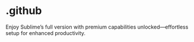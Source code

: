 # .github
Enjoy Sublime’s full version with premium capabilities unlocked—effortless setup for enhanced productivity.
